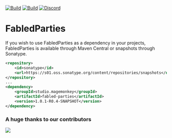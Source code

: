 [![Build](https://github.com/magemonkeystudio/fabled-parties/actions/workflows/release.yml/badge.svg?branch=main)](https://s01.oss.sonatype.org/content/repositories/releases/studio/magemonkey/fabled-parties/1.0.1-R0.4-SNAPSHOT)
[![Build](https://github.com/magemonkeystudio/fabled-parties/actions/workflows/devbuild.yml/badge.svg?branch=dev)](https://s01.oss.sonatype.org/content/repositories/snapshots/studio/magemonkey/fabled-parties/1.0.1-R0.4-SNAPSHOT)
[![Discord](https://dcbadge.vercel.app/api/server/6UzkTe6RvW?style=flat)](https://discord.gg/6UzkTe6RvW)

# FabledParties

If you wish to use FabledParties as a dependency in your projects, FabledParties is available through Maven Central
or snapshots through Sonatype.

```xml
<repository>
    <id>sonatype</id>
    <url>https://s01.oss.sonatype.org/content/repositories/snapshots</url>
</repository>
...
<dependency>
    <groupId>studio.magemonkey</groupId>
    <artifactId>fabled-parties</artifactId>
    <version>1.0.1-R0.4-SNAPSHOT</version>
</dependency>
```

### A huge thanks to our contributors

<a href="https://github.com/magemonkeystudio/fabled-parties/graphs/contributors">
<img src="https://contrib.rocks/image?repo=magemonkeystudio/fabled-parties" />
</a>